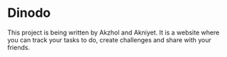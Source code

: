 # Dinodo
This project is being written by Akzhol and Akniyet. It is a website where you can track your tasks to do, create challenges and share with your friends.
